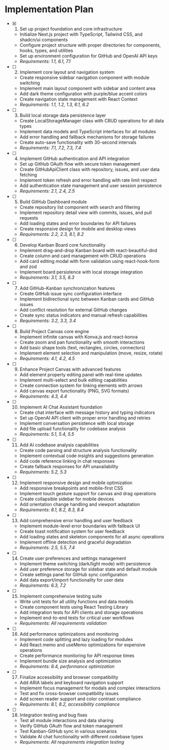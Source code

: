 # Implementation Plan

- [x] 1. Set up project foundation and core infrastructure
  - Initialize Next.js project with TypeScript, Tailwind CSS, and shadcn/ui components
  - Configure project structure with proper directories for components, hooks, types, and utilities
  - Set up environment configuration for GitHub and OpenAI API keys
  - _Requirements: 1.1, 6.1, 7.1_

- [ ] 2. Implement core layout and navigation system
  - Create responsive sidebar navigation component with module switching
  - Implement main layout component with sidebar and content area
  - Add dark theme configuration with purple/blue accent colors
  - Create navigation state management with React Context
  - _Requirements: 1.1, 1.2, 1.3, 6.1, 6.2_

- [ ] 3. Build local storage data persistence layer
  - Create LocalStorageManager class with CRUD operations for all data types
  - Implement data models and TypeScript interfaces for all modules
  - Add error handling and fallback mechanisms for storage failures
  - Create auto-save functionality with 30-second intervals
  - _Requirements: 7.1, 7.2, 7.3, 7.4_

- [ ] 4. Implement GitHub authentication and API integration
  - Set up GitHub OAuth flow with secure token management
  - Create GitHubApiClient class with repository, issues, and user data fetching
  - Implement token refresh and error handling with rate limit respect
  - Add authentication state management and user session persistence
  - _Requirements: 2.1, 2.4, 2.5_

- [ ] 5. Build GitHub Dashboard module
  - Create repository list component with search and filtering
  - Implement repository detail view with commits, issues, and pull requests
  - Add loading states and error boundaries for API failures
  - Create responsive design for mobile and desktop views
  - _Requirements: 2.2, 2.3, 8.1, 8.2_

- [ ] 6. Develop Kanban Board core functionality
  - Implement drag-and-drop Kanban board with react-beautiful-dnd
  - Create column and card management with CRUD operations
  - Add card editing modal with form validation using react-hook-form and zod
  - Implement board persistence with local storage integration
  - _Requirements: 3.1, 3.5, 8.3_

- [ ] 7. Add GitHub-Kanban synchronization features
  - Create GitHub issue sync configuration interface
  - Implement bidirectional sync between Kanban cards and GitHub issues
  - Add conflict resolution for external GitHub changes
  - Create sync status indicators and manual refresh capabilities
  - _Requirements: 3.2, 3.3, 3.4_

- [ ] 8. Build Project Canvas core engine
  - Implement infinite canvas with Konva.js and react-konva
  - Create zoom and pan functionality with smooth interactions
  - Add basic shape tools (text, rectangles, circles, connectors)
  - Implement element selection and manipulation (move, resize, rotate)
  - _Requirements: 4.1, 4.2, 4.5_

- [ ] 9. Enhance Project Canvas with advanced features
  - Add element property editing panel with real-time updates
  - Implement multi-select and bulk editing capabilities
  - Create connection system for linking elements with arrows
  - Add canvas export functionality (PNG, SVG formats)
  - _Requirements: 4.3, 4.4_

- [ ] 10. Implement AI Chat Assistant foundation
  - Create chat interface with message history and typing indicators
  - Set up OpenAI API client with proper error handling and retries
  - Implement conversation persistence with local storage
  - Add file upload functionality for codebase analysis
  - _Requirements: 5.1, 5.4, 5.5_

- [ ] 11. Add AI codebase analysis capabilities
  - Create code parsing and structure analysis functionality
  - Implement contextual code insights and suggestions generation
  - Add code reference linking in chat responses
  - Create fallback responses for API unavailability
  - _Requirements: 5.2, 5.3_

- [ ] 12. Implement responsive design and mobile optimization
  - Add responsive breakpoints and mobile-first CSS
  - Implement touch gesture support for canvas and drag operations
  - Create collapsible sidebar for mobile devices
  - Add orientation change handling and viewport adaptation
  - _Requirements: 8.1, 8.2, 8.3, 8.4_

- [ ] 13. Add comprehensive error handling and user feedback
  - Implement module-level error boundaries with fallback UI
  - Create toast notification system for user feedback
  - Add loading states and skeleton components for all async operations
  - Implement offline detection and graceful degradation
  - _Requirements: 2.5, 5.5, 7.4_

- [ ] 14. Create user preferences and settings management
  - Implement theme switching (dark/light mode) with persistence
  - Add user preference storage for sidebar state and default module
  - Create settings panel for GitHub sync configuration
  - Add data export/import functionality for user data
  - _Requirements: 6.3, 7.2_

- [ ] 15. Implement comprehensive testing suite
  - Write unit tests for all utility functions and data models
  - Create component tests using React Testing Library
  - Add integration tests for API clients and storage operations
  - Implement end-to-end tests for critical user workflows
  - _Requirements: All requirements validation_

- [ ] 16. Add performance optimizations and monitoring
  - Implement code splitting and lazy loading for modules
  - Add React.memo and useMemo optimizations for expensive operations
  - Create performance monitoring for API response times
  - Implement bundle size analysis and optimization
  - _Requirements: 8.4, performance optimization_

- [ ] 17. Finalize accessibility and browser compatibility
  - Add ARIA labels and keyboard navigation support
  - Implement focus management for modals and complex interactions
  - Test and fix cross-browser compatibility issues
  - Add screen reader support and color contrast compliance
  - _Requirements: 8.1, 8.2, accessibility compliance_

- [ ] 18. Integration testing and bug fixes
  - Test all module interactions and data sharing
  - Verify GitHub OAuth flow and token management
  - Test Kanban-GitHub sync in various scenarios
  - Validate AI chat functionality with different codebase types
  - _Requirements: All requirements integration testing_